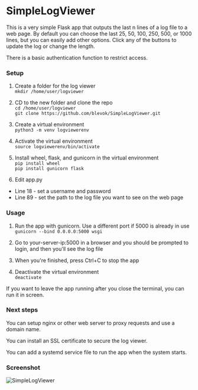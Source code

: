 # SimpleLogViewer

This is a very simple Flask app that outputs the last n lines of a log file to a web page.
By default you can choose the last 25, 50, 100, 250, 500, or 1000 lines, but you can easily add other options. Click any of the buttons to update the log or change the length.

There is a basic authentication function to restrict access.


### Setup

1. Create a folder for the log viewer\
```mkdir /home/user/logviewer```

2. CD to the new folder and clone the repo\
```cd /home/user/logviewer```\
```git clone https://github.com/blevok/SimpleLogViewer.git```

3. Create a virtual environment\
```python3 -m venv logviewerenv```

4. Activate the virtual environment\
```source logviewerenv/bin/activate```

5. Install wheel, flask, and gunicorn in the virtual environment\
```pip install wheel```\
```pip install gunicorn flask```

6. Edit app.py
- Line 18 - set a username and password
- Line 89 - set the path to the log file you want to see on the web page


### Usage

1. Run the app with gunicorn. Use a different port if 5000 is already in use\
```gunicorn --bind 0.0.0.0:5000 wsgi```

2. Go to your-server-ip:5000 in a browser and you should be prompted to login, and then you'll see the log file

3. When you're finished, press Ctrl+C to stop the app

4. Deactivate the virtual environment\
```deactivate```

If you want to leave the app running after you close the terminal, you can run it in screen.


### Next steps

You can setup nginx or other web server to proxy requests and use a domain name.

You can install an SSL certificate to secure the log viewer.

You can add a systemd service file to run the app when the system starts.

### Screenshot

![SimpleLogViewer](https://raw.githubusercontent.com/blevok/SimpleLogViewer/blob/master/SimpleLogViewer/simplelogviewer.png)
